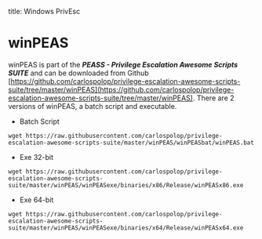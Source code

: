 title: Windows PrivEsc

# winPEAS

winPEAS is part of the ***PEASS - Privilege Escalation Awesome Scripts SUITE*** and can be downloaded from Github [https://github.com/carlospolop/privilege-escalation-awesome-scripts-suite/tree/master/winPEAS](https://github.com/carlospolop/privilege-escalation-awesome-scripts-suite/tree/master/winPEAS). There are 2 versions of winPEAS, a batch script and executable.

* Batch Script
```
wget https://raw.githubusercontent.com/carlospolop/privilege-escalation-awesome-scripts-suite/master/winPEAS/winPEASbat/winPEAS.bat
```

* Exe 32-bit
```
wget https://raw.githubusercontent.com/carlospolop/privilege-escalation-awesome-scripts-suite/master/winPEAS/winPEASexe/binaries/x86/Release/winPEASx86.exe
```

* Exe 64-bit
```
wget https://raw.githubusercontent.com/carlospolop/privilege-escalation-awesome-scripts-suite/master/winPEAS/winPEASexe/binaries/x64/Release/winPEASx64.exe  
```